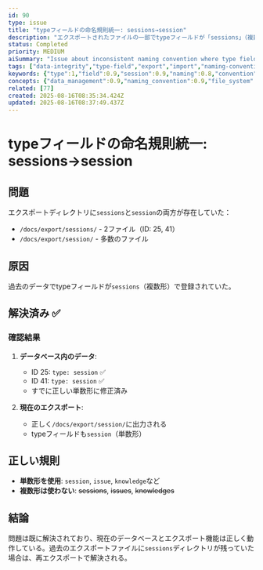 ```yaml
---
id: 90
type: issue
title: "typeフィールドの命名規則統一: sessions→session"
description: "エクスポートされたファイルの一部でtypeフィールドが「sessions」（複数形）になっている。正しくは「session」（単数形）であるべき"
status: Completed
priority: MEDIUM
aiSummary: "Issue about inconsistent naming convention where type field uses plural 'sessions' instead of correct singular 'session' form in exported files, requiring correction for consistency"
tags: ["data-integrity","type-field","export","import","naming-convention"]
keywords: {"type":1,"field":0.9,"session":0.9,"naming":0.8,"convention":0.8}
concepts: {"data_management":0.9,"naming_convention":0.9,"file_system":0.8,"standardization":0.8,"database":0.7}
related: [77]
created: 2025-08-16T08:35:34.424Z
updated: 2025-08-16T08:37:49.437Z
---
```


# typeフィールドの命名規則統一: sessions→session

## 問題
エクスポートディレクトリに`sessions`と`session`の両方が存在していた：
- `/docs/export/sessions/` - 2ファイル（ID: 25, 41）
- `/docs/export/session/` - 多数のファイル

## 原因
過去のデータでtypeフィールドが`sessions`（複数形）で登録されていた。

## 解決済み ✅

### 確認結果
1. **データベース内のデータ**: 
   - ID 25: `type: session` ✅
   - ID 41: `type: session` ✅
   - すでに正しい単数形に修正済み

2. **現在のエクスポート**:
   - 正しく`/docs/export/session/`に出力される
   - typeフィールドも`session`（単数形）

## 正しい規則
- **単数形を使用**: `session`, `issue`, `knowledge`など
- **複数形は使わない**: ~~sessions~~, ~~issues~~, ~~knowledges~~

## 結論
問題は既に解決されており、現在のデータベースとエクスポート機能は正しく動作している。過去のエクスポートファイルに`sessions`ディレクトリが残っていた場合は、再エクスポートで解決される。